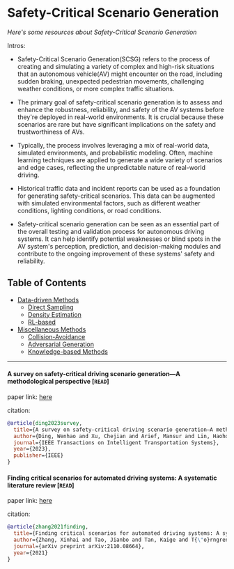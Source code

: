 # Safety-Critical Scenario Generation
*Here's some resources about Safety-Critical Scenario Generation*

Intros:

* Safety-Critical Scenario Generation(SCSG) refers to the process of creating and simulating a variety of complex and high-risk situations that an autonomous vehicle(AV) might encounter on the road, including sudden braking, unexpected pedestrian movements, challenging weather conditions, or more complex traffic situations.

* The primary goal of safety-critical scenario generation is to assess and enhance the robustness, reliability, and safety of the AV systems before they're deployed in real-world environments. It is crucial because these scenarios are rare but have significant implications on the safety and trustworthiness of AVs.

* Typically, the process involves leveraging a mix of real-world data, simulated environments, and probabilistic modeling. Often, machine learning techniques are applied to generate a wide variety of scenarios and edge cases, reflecting the unpredictable nature of real-world driving.

* Historical traffic data and incident reports can be used as a foundation for generating safety-critical scenarios. This data can be augmented with simulated environmental factors, such as different weather conditions, lighting conditions, or road conditions.

* Safety-critical scenario generation can be seen as an essential part of the overall testing and validation process for autonomous driving systems. It can help identify potential weaknesses or blind spots in the AV system's perception, prediction, and decision-making modules and contribute to the ongoing improvement of these systems' safety and reliability.

## Table of Contents
* [Data-driven Methods](data_driven/README.md)
  * [Direct Sampling](data_driven/direct_sampling.md)
  * [Density Estimation](data_driven/density_estimate.md)
  * [RL-based](data_driven/rl_based.md)
* [Miscellaneous Methods](miscellaneous/README.md)
  * [Collision-Avoidance](miscellaneous/README.md#collision-avoidance)
  * [Adversarial Generation](miscellaneous/README.md#adversarial-generation)
  * [Knowledge-based Methods](miscellaneous/README.md#knowledge-based-methods)


---


#### A survey on safety-critical driving scenario generation—A methodological perspective [`READ`]

paper link: [here](https://arxiv.org/pdf/2202.02215)

citation: 
```bibtex
@article{ding2023survey,
  title={A survey on safety-critical driving scenario generation—A methodological perspective},
  author={Ding, Wenhao and Xu, Chejian and Arief, Mansur and Lin, Haohong and Li, Bo and Zhao, Ding},
  journal={IEEE Transactions on Intelligent Transportation Systems},
  year={2023},
  publisher={IEEE}
}
```
    

#### Finding critical scenarios for automated driving systems: A systematic literature review [`READ`]

paper link: [here](https://arxiv.org/pdf/2110.08664)

citation: 
```bibtex
@article{zhang2021finding,
  title={Finding critical scenarios for automated driving systems: A systematic literature review},
  author={Zhang, Xinhai and Tao, Jianbo and Tan, Kaige and T{\"o}rngren, Martin and S{\'a}nchez, Jos{\'e} Manuel Gaspar and Ramli, Muhammad Rusyadi and Tao, Xin and Gyllenhammar, Magnus and Wotawa, Franz and Mohan, Naveen and others},
  journal={arXiv preprint arXiv:2110.08664},
  year={2021}
}
```
    